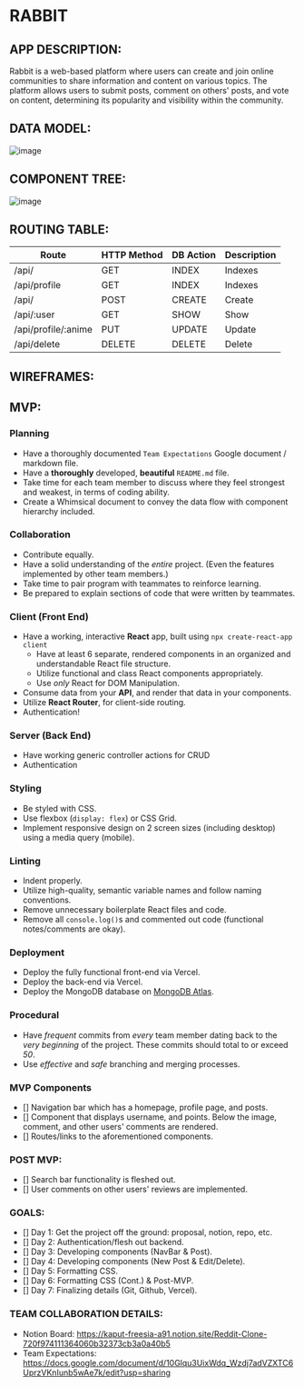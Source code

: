 # RABBIT

## APP DESCRIPTION:
Rabbit is a web-based platform where users can create and join online communities to share information and content on various topics. The platform allows users to submit posts, comment on others' posts, and vote on content, determining its popularity and visibility within the community. 

## DATA MODEL:

![image]()


## COMPONENT TREE:

![image](https://user-images.githubusercontent.com/122382995/229196480-43192843-33e1-43fd-89a2-f6c57e37aa59.png)


## ROUTING TABLE:

| Route                | HTTP Method | DB Action | Description             |
| -----------          | ----------- | --------- | ----------------------- |
| /api/                | GET         | INDEX     | Indexes                 |
| /api/profile         | GET         | INDEX     | Indexes                 |
| /api/                | POST        | CREATE    | Create                  |
| /api/:user           | GET         | SHOW      | Show                    |
| /api/profile/:anime  | PUT         | UPDATE    | Update                  |
| /api/delete          | DELETE      | DELETE    | Delete                  |


## WIREFRAMES: 



## MVP:
### Planning <!-- omit in toc -->

- Have a thoroughly documented `Team Expectations` Google document / markdown file.
- Have a **thoroughly** developed, **beautiful** `README.md` file.
- Take time for each team member to discuss where they feel strongest and weakest, in terms of coding ability.
- Create a Whimsical document to convey the data flow with component hierarchy included.

### Collaboration <!-- omit in toc -->

- Contribute equally.
- Have a solid understanding of the _entire_ project. (Even the features implemented by other team members.)
- Take time to pair program with teammates to reinforce learning.
- Be prepared to explain sections of code that were written by teammates.

### Client (Front End) <!-- omit in toc -->

- Have a working, interactive **React** app, built using `npx create-react-app client`
  - Have at least 6 separate, rendered components in an organized and understandable React file structure.
  - Utilize functional and class React components appropriately.
  - Use _only_ React for DOM Manipulation.
- Consume data from your **API**, and render that data in your components.
- Utilize **React Router**, for client-side routing.
- Authentication!

### Server (Back End) <!-- omit in toc -->

- Have working generic controller actions for CRUD
- Authentication

### Styling <!-- omit in toc -->

- Be styled with CSS.
- Use flexbox (`display: flex`) or CSS Grid.
- Implement responsive design on 2 screen sizes (including desktop) using a media query (mobile).

### Linting <!-- omit in toc -->

- Indent properly.
- Utilize high-quality, semantic variable names and follow naming conventions.
- Remove unnecessary boilerplate React files and code.
- Remove all `console.log()`s and commented out code (functional notes/comments are okay).

### Deployment <!-- omit in toc -->

- Deploy the fully functional front-end via Vercel.
- Deploy the back-end via Vercel.
- Deploy the MongoDB database on [MongoDB Atlas](https://www.mongodb.com/cloud/atlas).

### Procedural <!-- omit in toc -->

- Have _frequent_ commits from _every_ team member dating back to the _very beginning_ of the project. These commits should total to or exceed _50_.
- Use _effective_ and _safe_ branching and merging processes.

### MVP Components

- [] Navigation bar which has a homepage, profile page, and posts.
- [] Component that displays username, and points. Below the image, comment, and other users' comments are rendered. 
- [] Routes/links to the aforementioned components.

### POST MVP: 
- [] Search bar functionality is fleshed out.
- [] User comments on other users' reviews are implemented.

### GOALS:

- [] Day 1: Get the project off the ground: proposal, notion, repo, etc.
- [] Day 2: Authentication/flesh out backend.
- [] Day 3: Developing components (NavBar & Post).
- [] Day 4: Developing components (New Post & Edit/Delete).
- [] Day 5: Formatting CSS.
- [] Day 6: Formatting CSS (Cont.) & Post-MVP.
- [] Day 7: Finalizing details (Git, Github, Vercel).

### TEAM COLLABORATION DETAILS:

* Notion Board: https://kaput-freesia-a91.notion.site/Reddit-Clone-720f974111364060b32373cb3a0a40b5
* Team Expectations: https://docs.google.com/document/d/10Glqu3UixWdq_Wzdj7adVZXTC6UprzVKnIunb5wAe7k/edit?usp=sharing
